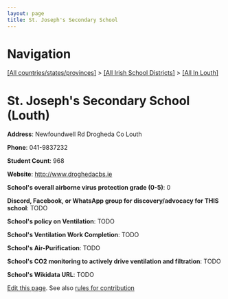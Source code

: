 ```yaml
---
layout: page
title: St. Joseph's Secondary School
---
```

# Navigation

[[All countries/states/provinces]](../../..) > [[All Irish School Districts]](../..) > [[All In Louth]](..)

# St. Joseph's Secondary School (Louth)

**Address**: Newfoundwell Rd Drogheda Co Louth

**Phone**: 041-9837232

**Student Count**: 968

**Website**: <http://www.droghedacbs.ie>

**School's overall airborne virus protection grade (0-5)**: 0

**Discord, Facebook, or WhatsApp group for discovery/advocacy for THIS school**: TODO

**School's policy on Ventilation**: TODO

**School's Ventilation Work Completion**: TODO

**School's Air-Purification**: TODO

**School's CO2 monitoring to actively drive ventilation and filtration**: TODO

**School's Wikidata URL**: TODO


[Edit this page](https://github.com/ventilate-schools/Ireland/edit/main/./Louth/St._Joseph's_Secondary_School.md). See also [rules for contribution](../../../contribution-rules/)
